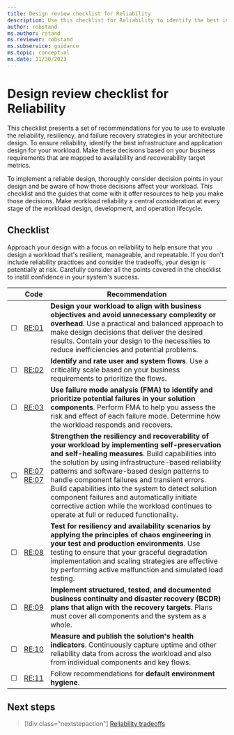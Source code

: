 ```yaml
---
title: Design review checklist for Reliability
description: Use this checklist for Reliability to identify the best infrastructure and application design for your workload.
author: robstand
ms.author: rstand
ms.reviewer: robstand
ms.subservice: guidance
ms.topic: conceptual
ms.date: 11/30/2023
---
```


# Design review checklist for Reliability

This checklist presents a set of recommendations for you to use to evaluate the reliability, resiliency, and failure recovery strategies in your architecture design. To ensure reliability, identify the best infrastructure and application design for your workload. Make these decisions based on your business requirements that are mapped to availability and recoverability target metrics.

To implement a reliable design, thoroughly consider decision points in your design and be aware of how those decisions affect your workload. This checklist and the guides that come with it offer resources to help you make those decisions. Make workload reliability a central consideration at every stage of the workload design, development, and operation lifecycle.

## Checklist

Approach your design with a focus on reliability to help ensure that you design a workload that's resilient, manageable, and repeatable. If you don't include reliability practices and consider the tradeoffs, your design is potentially at risk. Carefully consider all the points covered in the checklist to instill confidence in your system's success.

| &nbsp; | Code | Recommendation |
| -- | -- | -- |
| &#9744; | [RE:01](simplify.md) | **Design your workload to align with business objectives and avoid unnecessary complexity or overhead**. Use a practical and balanced approach to make design decisions that deliver the desired results. Contain your design to the necessities to reduce inefficiencies and potential problems. |
| &#9744; | [RE:02](identify-flows.md) | **Identify and rate user and system flows**. Use a criticality scale based on your business requirements to prioritize the flows. |
| &#9744; | [RE:03](failure-mode-analysis.md) | **Use failure mode analysis (FMA) to identify and prioritize potential failures in your solution components**. Perform FMA to help you assess the risk and effect of each failure mode. Determine how the workload responds and recovers. |
| &#9744; | [RE:07](background-jobs.md)<br>[RE:07](handle-transient-faults.md) | **Strengthen the resiliency and recoverability of your workload by implementing self-preservation and self-healing measures**. Build capabilities into the solution by using infrastructure-based reliability patterns and software-based design patterns to handle component failures and transient errors. Build capabilities into the system to detect solution component failures and automatically initiate corrective action while the workload continues to operate at full or reduced functionality. |
| &#9744; | [RE:08](testing-strategy.md) | **Test for resiliency and availability scenarios by applying the principles of chaos engineering in your test and production environments**. Use testing to ensure that your graceful degradation implementation and scaling strategies are effective by performing active malfunction and simulated load testing. |
| &#9744; | [RE:09](disaster-recovery.md) | **Implement structured, tested, and documented business continuity and disaster recovery (BCDR) plans that align with the recovery targets**. Plans must cover all components and the system as a whole. |
| &#9744; | [RE:10](monitoring-alerting-strategy.md) | **Measure and publish the solution's health indicators**. Continuously capture uptime and other reliability data from across the workload and also from individual components and key flows. |
| &#9744; | [RE:11](default-environment-hygiene.md) | Follow recommendations for **default environment hygiene**. |

## Next steps

> [!div class="nextstepaction"]
> [Reliability tradeoffs](tradeoffs.md)
